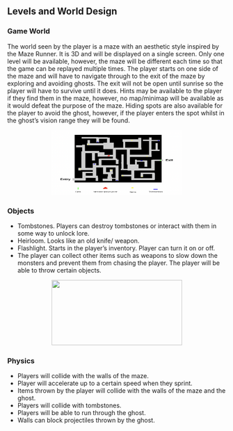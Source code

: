 ## Levels and World Design

### Game World 

The world seen by the player is a maze with an aesthetic style inspired by the Maze Runner. It is 3D and will be displayed on a single screen. Only one level will be available, however, the maze will be different each time so that the game can be replayed multiple times. The player starts on one side of the maze and will have to navigate through to the exit of the maze by exploring and avoiding ghosts. The exit will not be open until sunrise so the player will have to survive until it does. Hints may be available to the player if they find them in the maze, however, no map/minimap will be available as it would defeat the purpose of the maze. Hiding spots are also available for the player to avoid the ghost, however, if the player enters the spot whilst in the ghost’s vision range they will be found.

<p align="center">
  <img src="Images/ExampleMaze.png" width=300 height=150>
</p>


### Objects 

- Tombstones. Players can destroy tombstones or interact with them in some way to unlock lore. 
- Heirloom. Looks like an old knife/ weapon. 
- Flashlight. Starts in the player’s inventory. Player can turn it on or off.
- The player can collect other items such as weapons to slow down the monsters and prevent them from chasing the player. The player will be able to throw certain objects.

<p align="center">
  <img src="Images/PlayerHoldingWeapon.gif" width=300 height=150>
</p>


### Physics 

- Players will collide with the walls of the maze.
- Player will accelerate up to a certain speed when they sprint. 
- Items thrown by the player will collide with the walls of the maze and the ghost.
- Players will collide with tombstones.
- Players will be able to run through the ghost. 
- Walls can block projectiles thrown by the ghost.

